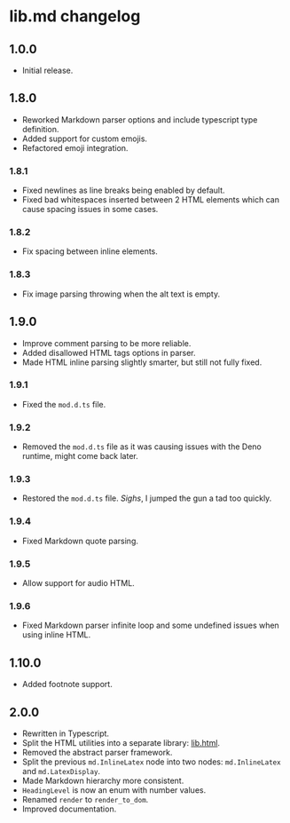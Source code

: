 # lib.md changelog

## 1.0.0

- Initial release.

## 1.8.0

- Reworked Markdown parser options and include typescript type definition.
- Added support for custom emojis.
- Refactored emoji integration.

### 1.8.1

- Fixed newlines as line breaks being enabled by default.
- Fixed bad whitespaces inserted between 2 HTML elements which can cause spacing issues in some cases.

### 1.8.2

- Fix spacing between inline elements.

### 1.8.3

- Fix image parsing throwing when the alt text is empty.

## 1.9.0

- Improve comment parsing to be more reliable.
- Added disallowed HTML tags options in parser.
- Made HTML inline parsing slightly smarter, but still not fully fixed.

### 1.9.1

- Fixed the `mod.d.ts` file.

### 1.9.2

- Removed the `mod.d.ts` file as it was causing issues with the Deno runtime, might come back later.

### 1.9.3

- Restored the `mod.d.ts` file. *Sighs*, I jumped the gun a tad too quickly.

### 1.9.4

- Fixed Markdown quote parsing.

### 1.9.5

- Allow support for audio HTML.

### 1.9.6

- Fixed Markdown parser infinite loop and some undefined issues when using inline HTML.

## 1.10.0

- Added footnote support.

## 2.0.0

- Rewritten in Typescript.
- Split the HTML utilities into a separate library: [lib.html](https://github.com/LambdAurora/lib.html).
- Removed the abstract parser framework.
- Split the previous `md.InlineLatex` node into two nodes: `md.InlineLatex` and `md.LatexDisplay`.
- Made Markdown hierarchy more consistent.
- `HeadingLevel` is now an enum with number values.
- Renamed `render` to `render_to_dom`.
- Improved documentation.
